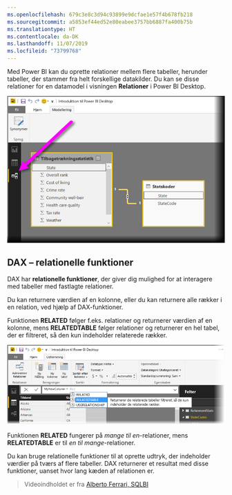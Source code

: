 ```yaml
---
ms.openlocfilehash: 679c3e8c3d94c93899e9dcfae1e57f4b678fb218
ms.sourcegitcommit: a5853ef44ed52e80eabee3757bb6887fa400b75b
ms.translationtype: HT
ms.contentlocale: da-DK
ms.lasthandoff: 11/07/2019
ms.locfileid: "73799768"
---
```

Med Power BI kan du oprette relationer mellem flere tabeller, herunder tabeller, der stammer fra helt forskellige datakilder. Du kan se disse relationer for en datamodel i visningen **Relationer** i Power BI Desktop.

![](media/7-5-table-relationships-and-dax/dax-relationships_1.png)

## <a name="dax-relational-functions"></a>DAX – relationelle funktioner
DAX har **relationelle funktioner**, der giver dig mulighed for at interagere med tabeller med fastlagte relationer.

Du kan returnere værdien af en kolonne, eller du kan returnere alle rækker i en relation, ved hjælp af DAX-funktioner.

Funktionen **RELATED** følger f.eks. relationer og returnerer værdien af en kolonne, mens **RELATEDTABLE** følger relationer og returnerer en hel tabel, der er filtreret, så den kun indeholder relaterede rækker.

![](media/7-5-table-relationships-and-dax/dax-relationships_2.png)

Funktionen **RELATED** fungerer på *mange til en*-relationer, mens **RELATEDTABLE** er til *en til mange*-relationer.

Du kan bruge relationelle funktioner til at oprette udtryk, der indeholder værdier på tværs af flere tabeller. DAX returnerer et resultat med disse funktioner, uanset hvor lang kæden af relationen er.

> Videoindholdet er fra [Alberto Ferrari, SQLBI](https://www.sqlbi.com/learning-dax)
> 
> 

